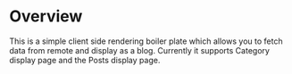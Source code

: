 # Overview
This is a simple client side rendering boiler plate which allows you to fetch data from remote and display as a blog. Currently it supports Category display page and the Posts display page. 